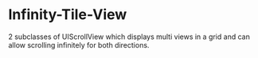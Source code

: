 Infinity-Tile-View
==================

2 subclasses of UIScrollView which displays multi views in a grid and can allow scrolling infinitely for both directions.